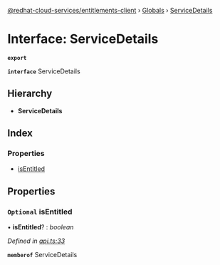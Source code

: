 [@redhat-cloud-services/entitlements-client](../README.md) › [Globals](../globals.md) › [ServiceDetails](servicedetails.md)

# Interface: ServiceDetails

**`export`** 

**`interface`** ServiceDetails

## Hierarchy

* **ServiceDetails**

## Index

### Properties

* [isEntitled](servicedetails.md#optional-isentitled)

## Properties

### `Optional` isEntitled

• **isEntitled**? : *boolean*

*Defined in [api.ts:33](https://github.com/RedHatInsights/javascript-clients.gi/blob/master/packages/entitlements/api.ts#L33)*

**`memberof`** ServiceDetails
